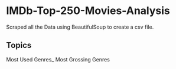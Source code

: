 # IMDb-Top-250-Movies-Analysis
Scraped all the Data using BeautifulSoup to create a csv file.

Topics
------------
Most Used Genres_
Most Grossing Genres
